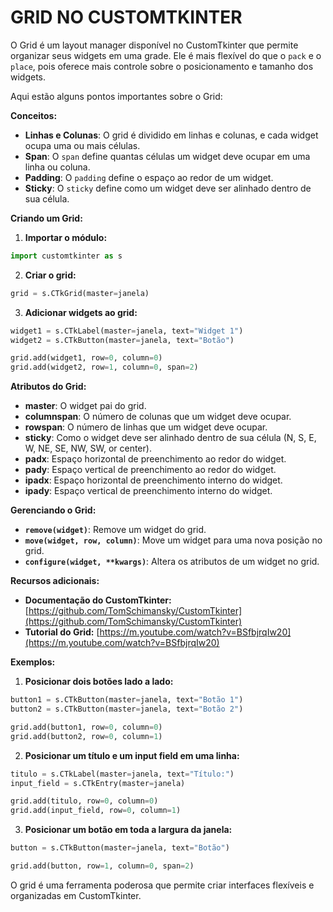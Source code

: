 # GRID NO CUSTOMTKINTER
O Grid é um layout manager disponível no CustomTkinter que permite organizar seus widgets em uma grade. Ele é mais flexível do que o `pack` e o `place`, pois oferece mais controle sobre o posicionamento e tamanho dos widgets.

Aqui estão alguns pontos importantes sobre o Grid:

**Conceitos:**

* **Linhas e Colunas**: O grid é dividido em linhas e colunas, e cada widget ocupa uma ou mais células.
* **Span**: O `span` define quantas células um widget deve ocupar em uma linha ou coluna.
* **Padding**: O `padding` define o espaço ao redor de um widget.
* **Sticky**: O `sticky` define como um widget deve ser alinhado dentro de sua célula.

**Criando um Grid:**

1. **Importar o módulo:**

```python
import customtkinter as s
```

2. **Criar o grid:**

```python
grid = s.CTkGrid(master=janela)
```

3. **Adicionar widgets ao grid:**

```python
widget1 = s.CTkLabel(master=janela, text="Widget 1")
widget2 = s.CTkButton(master=janela, text="Botão")

grid.add(widget1, row=0, column=0)
grid.add(widget2, row=1, column=0, span=2)
```

**Atributos do Grid:**

* **master**: O widget pai do grid.
* **columnspan**: O número de colunas que um widget deve ocupar.
* **rowspan**: O número de linhas que um widget deve ocupar.
* **sticky**: Como o widget deve ser alinhado dentro de sua célula (N, S, E, W, NE, SE, NW, SW, or center).
* **padx**: Espaço horizontal de preenchimento ao redor do widget.
* **pady**: Espaço vertical de preenchimento ao redor do widget.
* **ipadx**: Espaço horizontal de preenchimento interno do widget.
* **ipady**: Espaço vertical de preenchimento interno do widget.

**Gerenciando o Grid:**

* **`remove(widget)`**: Remove um widget do grid.
* **`move(widget, row, column)`**: Move um widget para uma nova posição no grid.
* **`configure(widget, **kwargs)`**: Altera os atributos de um widget no grid.

**Recursos adicionais:**

* **Documentação do CustomTkinter:** [https://github.com/TomSchimansky/CustomTkinter](https://github.com/TomSchimansky/CustomTkinter)
* **Tutorial do Grid:** [https://m.youtube.com/watch?v=BSfbjrqIw20](https://m.youtube.com/watch?v=BSfbjrqIw20)

**Exemplos:**

1. **Posicionar dois botões lado a lado:**

```python
button1 = s.CTkButton(master=janela, text="Botão 1")
button2 = s.CTkButton(master=janela, text="Botão 2")

grid.add(button1, row=0, column=0)
grid.add(button2, row=0, column=1)
```

2. **Posicionar um título e um input field em uma linha:**

```python
titulo = s.CTkLabel(master=janela, text="Título:")
input_field = s.CTkEntry(master=janela)

grid.add(titulo, row=0, column=0)
grid.add(input_field, row=0, column=1)
```

3. **Posicionar um botão em toda a largura da janela:**

```python
button = s.CTkButton(master=janela, text="Botão")

grid.add(button, row=1, column=0, span=2)
```

O grid é uma ferramenta poderosa que permite criar interfaces flexíveis e organizadas em CustomTkinter.
